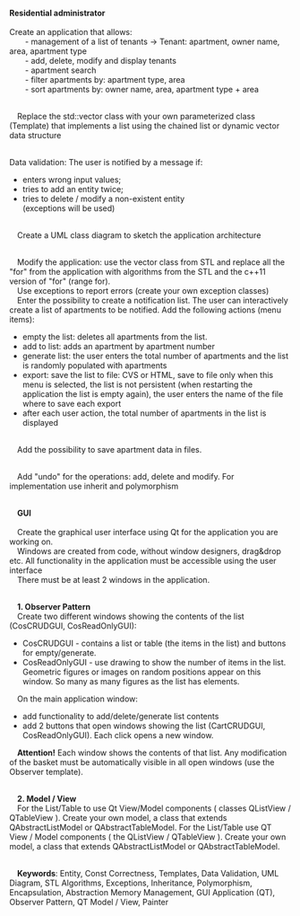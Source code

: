 <strong>Residential administrator</strong><br><br>
Create an application that allows:<br>
&emsp;&emsp;- management of a list of tenants -> Tenant: apartment, owner name, area, apartment type <br>
&emsp;&emsp;- add, delete, modify and display tenants <br>
&emsp;&emsp;- apartment search <br>
&emsp;&emsp;- filter apartments by: apartment type, area <br>
&emsp;&emsp;- sort apartments by: owner name, area, apartment type + area <br><br>

&emsp;Replace the std::vector class with your own parameterized class (Template) that implements a list using the chained list or dynamic vector data structure <br><br>

Data validation: The user is notified by a message if: <br>
* enters wrong input values;
* tries to add an entity twice;
* tries to delete / modify a non-existent entity <br> (exceptions will be used) <br><br>

&emsp;Create a UML class diagram to sketch the application architecture <br><br>

&emsp;Modify the application: use the vector class from STL and replace all the "for" from the application with algorithms from the STL and the c++11 version of "for" (range for). <br>
&emsp;Use exceptions to report errors (create your own exception classes) <br>
&emsp;Enter the possibility to create a notification list. The user can interactively create a list of apartments to be notified. Add the following actions (menu items): <br>
* empty the list: deletes all apartments from the list.
* add to list: adds an apartment by apartment number
* generate list: the user enters the total number of apartments and the list is randomly populated with apartments
* export: save the list to file: CVS or HTML, save to file only when this menu is selected, the list is not persistent (when restarting the application the list is empty again), the user enters the name of the file where to save each export
* after each user action, the total number of apartments in the list is displayed <br><br>

&emsp;Add the possibility to save apartment data in files. <br><br>

&emsp;Add "undo" for the operations: add, delete and modify. For implementation use inherit and polymorphism <br><br>

&emsp;**GUI** <br><br>
&emsp;Create the graphical user interface using Qt for the application you are working on. <br>
&emsp;Windows are created from code, without window designers, drag&drop etc. All functionality in the application must be accessible using the user interface <br>
&emsp;There must be at least 2 windows in the application. <br> <br>

&emsp;**1. Observer Pattern** <br>
&emsp;Create two different windows showing the contents of the list (CosCRUDGUI, CosReadOnlyGUI): <br>
* CosCRUDGUI - contains a list or table (the items in the list) and buttons for empty/generate.
* CosReadOnlyGUI - use drawing to show the number of items in the list. Geometric figures or images on random positions appear on this window. So many as many figures as the list has elements. <br>

&emsp;On the main application window: <br>
* add functionality to add/delete/generate list contents
* add 2 buttons that open windows showing the list (CartCRUDGUI, CosReadOnlyGUI). Each click opens a new window. <br>

&emsp;**Attention!** Each window shows the contents of that list. Any modification of the basket must be automatically visible in all open windows (use the Observer template). <br><br>

&emsp;**2. Model / View** <br>
&emsp;For the List/Table to use Qt View/Model components ( classes QListView / QTableView ). Create your own model, a class that extends QAbstractListModel or QAbstractTableModel. For the List/Table use QT View / Model components ( the QListView / QTableView ). Create your own model, a class that extends QAbstractListModel or QAbstractTableModel. <br><br>

&emsp;**Keywords**: Entity, Const Correctness, Templates, Data Validation, UML Diagram, STL Algorithms, Exceptions, Inheritance, Polymorphism, Encapsulation, Abstraction
Memory Management, GUI Application (QT), Observer Pattern, QT Model / View, Painter
